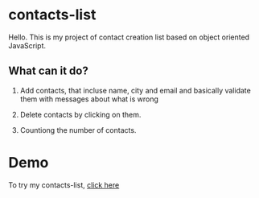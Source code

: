 # contacts-list

Hello. This is my project of contact creation list based on object oriented JavaScript.

## What can it do?

1) Add contacts, that incluse name, city and email and basically validate them with messages about what is wrong

2) Delete contacts by clicking on them.

3) Countiong the number of contacts.

# Demo

To try my contacts-list, [click here](https://maksimdimov.github.io/contacts-list/)
